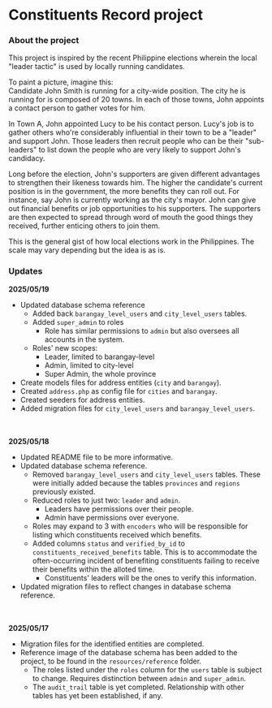 # Constituents Record project 

### About the project 
This project is inspired by the recent Philippine elections wherein the local "leader tactic" is used by locally running candidates. 

To paint a picture, imagine this: <br>
Candidate John Smith is running for a city-wide position. The city he is running for is composed of 20 towns. In each of those towns, John appoints a contact person to gather votes for him. 

In Town A, John appointed Lucy to be his contact person. Lucy's job is to gather others who're considerably influential in their town to be a "leader" and support John. Those leaders then recruit people who can be their "sub-leaders" to list down the people who are very likely to support John's candidacy. 

Long before the election, John's supporters are given different advantages to strengthen their likeness towards him. The higher the candidate's current position is in the government, the more benefits they can roll out. For instance, say John is currently working as the city's mayor. John can give out financial benefits or job opportunities to his supporters. The supporters are then expected to spread through word of mouth the good things they received, further enticing others to join them. 

This is the general gist of how local elections work in the Philippines. The scale may vary depending but the idea is as is. 

### Updates
**2025/05/19**
- Updated database schema reference
    - Added back `barangay_level_users` and `city_level_users` tables.
    - Added `super_admin` to roles
        - Role has similar permissions to `admin` but also oversees all accounts in the system.
    - Roles' new scopes: 
        - Leader, limited to barangay-level
        - Admin, limited to city-level
        - Super Admin, the whole province
- Create models files for address entities (`city` and `barangay`). 
- Created `address.php` as config file for `cities` and `barangay`. 
- Created seeders for address entities.
- Added migration files for `city_level_users` and `barangay_level_users`.

<br><br>
**2025/05/18**
- Updated README file to be more informative. 
- Updated database schema reference. 
    - Removed `barangay_level_users` and `city_level_users` tables. These were initially added because the tables `provinces` and `regions` previously existed.
    - Reduced roles to just two: `leader` and `admin`. 
        - Leaders have permissions over their people. 
        - Admin have permissions over everyone. 
    - Roles may expand to 3 with `encoders` who will be responsible for listing which constituents received which benefits. 
    - Added columns `status` and `verified_by_id` to `constituents_received_benefits` table. This is to accommodate the often-occurring incident of benefiting constituents failing to receive their benefits within the alloted time. 
        - Constituents' leaders will be the ones to verify this information. 
- Updated migration files to reflect changes in database schema reference. 

<br><br>
**2025/05/17**
- Migration files for the identified entities are completed. 
- Reference image of the database schema has been added to the project, to be found in the `resources/reference` folder. 
    - The roles listed under the `roles` column for the `users` table is subject to change. Requires distinction between `admin` and `super_admin`. 
    - The `audit_trail` table is yet completed. Relationship with other tables has yet been established, if any. 